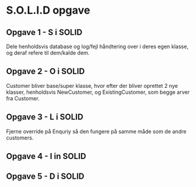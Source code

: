 # S.O.L.I.D opgave

## Opgave 1 - S i SOLID
Dele henholdsvis database og log/fejl håndtering over i deres egen klasse, og deraf refere til dem/kalde dem.

## Opgave 2 - O i SOLID
Customer bliver base/super klasse, hvor efter der bliver oprettet 2 nye klasser, henholdsvis NewCustomer, og ExistingCustomer, som begge arver fra Customer.

## Opgave 3 - L i SOLID
Fjerne override på Enquriy så den fungere på samme måde som de andre customers.

## Opgave 4 - I in SOLID


## Opgave 5 - D i SOLID